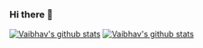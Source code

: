 ### Hi there 👋
[![Vaibhav's github stats](https://github-readme-stats.vercel.app/api?username=maheshwari-vaibhav&show_icons=true&theme=radical)](https://github.com/maheshwari-vaibhav)
[![Vaibhav's github stats](https://github-readme-stats.anuraghazra1.vercel.app/api/top-langs/?username=maheshwari-vaibhav&layout=compact&theme=radical)](https://github.com/maheshwari-vaibhav)
<!--
**maheshwari-vaibhav/maheshwarivaibhav-web** is a ✨ _special_ ✨ repository because its `README.md` (this file) appears on your GitHub profile.

Here are some ideas to get you started:

- 🔭 I’m currently working on ...
- 🌱 I’m currently learning ...
- 👯 I’m looking to collaborate on ...
- 🤔 I’m looking for help with ...
- 💬 Ask me about ...
- 📫 How to reach me: ...
- 😄 Pronouns: ...
- ⚡ Fun fact: ...
-->
